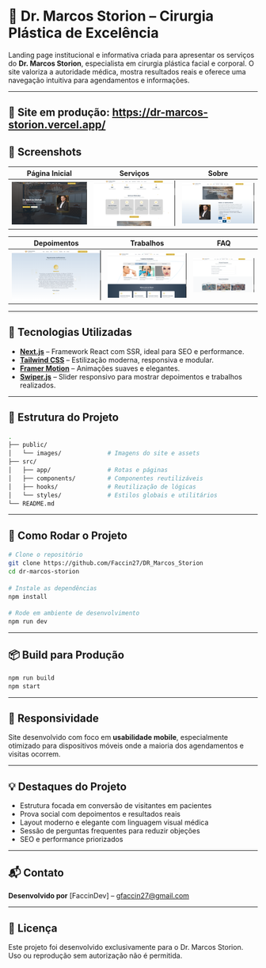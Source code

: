 # 💉 Dr. Marcos Storion – Cirurgia Plástica de Excelência

Landing page institucional e informativa criada para apresentar os serviços do **Dr. Marcos Storion**, especialista em cirurgia plástica facial e corporal. O site valoriza a autoridade médica, mostra resultados reais e oferece uma navegação intuitiva para agendamentos e informações.

---
🔗 Site em produção: https://dr-marcos-storion.vercel.app/
---
## 📸 Screenshots

| Página Inicial | Serviços | Sobre |
|----------------|----------|-----------|
| ![Home](./public/images/screenshot1.png) | ![Serviços](./public/images/screenshot2.png) | ![Antes e Depois](./public/images/screenshot3.png) |

| Depoimentos | Trabalhos | FAQ |
|----------------|-------------|------------|
| ![Sobre](./public/images/screenshot4.png) | ![Depoimentos](./public/images/screenshot5.png) | ![Mobile](./public/images/screenshot6.png) |

---

## 🚀 Tecnologias Utilizadas

- **[Next.js](https://nextjs.org/)** – Framework React com SSR, ideal para SEO e performance.
- **[Tailwind CSS](https://tailwindcss.com/)** – Estilização moderna, responsiva e modular.
- **[Framer Motion](https://www.framer.com/motion/)** – Animações suaves e elegantes.
- **[Swiper.js](https://swiperjs.com/)** – Slider responsivo para mostrar depoimentos e trabalhos realizados.

---

## 📂 Estrutura do Projeto

```bash
.
├── public/
│   └── images/             # Imagens do site e assets
├── src/
│   ├── app/                # Rotas e páginas
│   ├── components/         # Componentes reutilizáveis
│   ├── hooks/              # Reutilização de lógicas
│   └── styles/             # Estilos globais e utilitários
└── README.md
````

---

## 🧪 Como Rodar o Projeto

```bash
# Clone o repositório
git clone https://github.com/Faccin27/DR_Marcos_Storion
cd dr-marcos-storion

# Instale as dependências
npm install

# Rode em ambiente de desenvolvimento
npm run dev
```

---

## 📦 Build para Produção

```bash
npm run build
npm start
```

---

## 📱 Responsividade

Site desenvolvido com foco em **usabilidade mobile**, especialmente otimizado para dispositivos móveis onde a maioria dos agendamentos e visitas ocorrem.

---

## 💡 Destaques do Projeto

* Estrutura focada em conversão de visitantes em pacientes
* Prova social com depoimentos e resultados reais
* Layout moderno e elegante com linguagem visual médica
* Sessão de perguntas frequentes para reduzir objeções
* SEO e performance priorizados

---

## 📬 Contato

**Desenvolvido por** \[FaccinDev] – [gfaccin27@gmail.com](mailto:gfaccin27@gmail.com)

---

## 🧾 Licença

Este projeto foi desenvolvido exclusivamente para o Dr. Marcos Storion. Uso ou reprodução sem autorização não é permitida.
